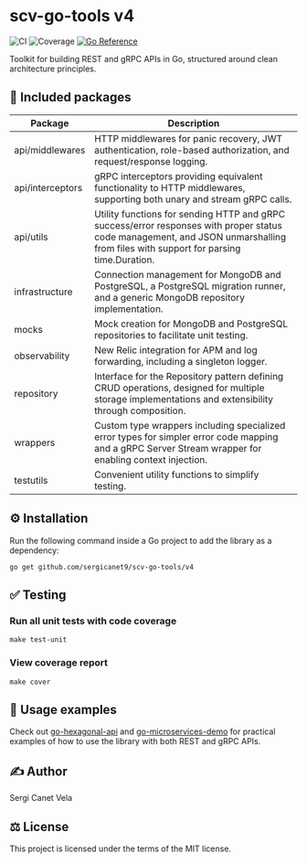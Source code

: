 # scv-go-tools v4
![CI](https://github.com/sergicanet9/scv-go-tools/actions/workflows/ci.yml/badge.svg)
![Coverage](https://img.shields.io/badge/Coverage-93.9%25-brightgreen)
[![Go Reference](https://pkg.go.dev/badge/github.com/sergicanet9/scv-go-tools/v4.svg)](https://pkg.go.dev/github.com/sergicanet9/scv-go-tools/v4)

Toolkit for building REST and gRPC APIs in Go, structured around clean architecture principles.

## 🚀 Included packages
| Package           | Description                                                                                                                                                                       |
|------------------ |---------------------------------------------------------------------------------------------------------------------------------------------------------------------------------- |
| api/middlewares   | HTTP middlewares for panic recovery, JWT authentication, role-based authorization, and request/response logging.                                                                  |
| api/interceptors  | gRPC interceptors providing equivalent functionality to HTTP middlewares, supporting both unary and stream gRPC calls.                                                            |
| api/utils         | Utility functions for sending HTTP and gRPC success/error responses with proper status code management, and JSON unmarshalling from files with support for parsing time.Duration. |
| infrastructure    | Connection management for MongoDB and PostgreSQL, a PostgreSQL migration runner, and a generic MongoDB repository implementation.                                                 |
| mocks             | Mock creation for MongoDB and PostgreSQL repositories to facilitate unit testing.                                                                                                 |
| observability     | New Relic integration for APM and log forwarding, including a singleton logger.                                                                                                   |
| repository        | Interface for the Repository pattern defining CRUD operations, designed for multiple storage implementations and extensibility through composition.                               |
| wrappers          | Custom type wrappers including specialized error types for simpler error code mapping and a gRPC Server Stream wrapper for enabling context injection.                            |
| testutils         | Convenient utility functions to simplify testing.                                                                                                                                 |

## ⚙️ Installation
Run the following command inside a Go project to add the library as a dependency:
```
go get github.com/sergicanet9/scv-go-tools/v4
```

## ✅ Testing
### Run all unit tests with code coverage
```
make test-unit
```

### View coverage report
```
make cover
```

## 📝 Usage examples
Check out [go-hexagonal-api](https://github.com/sergicanet9/go-hexagonal-api) and [go-microservices-demo](https://github.com/sergicanet9/go-microservices-demo) for practical examples of how to use the library with both REST and gRPC APIs.

## ✍️ Author
Sergi Canet Vela

## ⚖️ License
This project is licensed under the terms of the MIT license.
